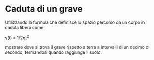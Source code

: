 # Caduta di un grave

Utilizzando la formula che definisce lo spazio percorso da un corpo in caduta libera come

s(t) = 1/2gt<sup>2</sup>

mostrare dove si trova il grave rispetto a terra a intervalli di un decimo di secondo, fermandosi quando raggiunge il suolo.
